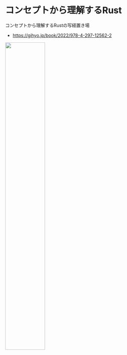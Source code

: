 # コンセプトから理解するRust

コンセプトから理解するRustの写経置き場

- <https://gihyo.jp/book/2022/978-4-297-12562-2>

<img src="https://image.gihyo.co.jp/assets/images/cover/2022/9784297125622.jpg" width=50%>
